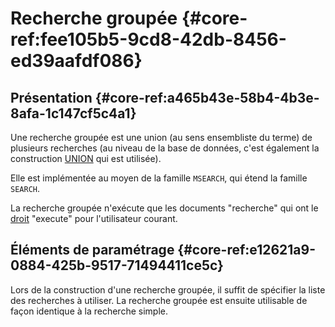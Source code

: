 # Recherche groupée {#core-ref:fee105b5-9cd8-42db-8456-ed39aafdf086}

## Présentation {#core-ref:a465b43e-58b4-4b3e-8afa-1c147cf5c4a1}

Une recherche groupée est une union (au sens ensembliste du terme) de plusieurs
recherches (au niveau de la base de données, c'est également la construction
[UNION][psql_union] qui est utilisée).

Elle est implémentée au moyen de la famille `MSEARCH`, qui étend la famille
`SEARCH`.

La recherche groupée n'exécute que les documents "recherche" qui ont le
[droit][profil] "execute" pour l'utilisateur courant.

## Éléments de paramétrage {#core-ref:e12621a9-0884-425b-9517-71494411ce5c}

Lors de la construction d'une recherche groupée, il suffit de spécifier la liste
des recherches à utiliser. La recherche groupée est ensuite utilisable de façon
identique à la recherche simple.

<!-- links -->
[psql_union]: http://www.postgresql.org/docs/9.3/static/queries-union.html "Documentation officielle de la construction UNION"
[profil]:   #core-ref:a99dcc5f-f42f-4574-bbfa-d7bb0573c95d
